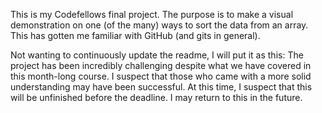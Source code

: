 This is my Codefellows final project.
The purpose is to make a visual demonstration on one (of the many) ways to sort the data from an array.
This has gotten me familiar with GitHub (and gits in general).

Not wanting to continuously update the readme, I will put it as this:
The project has been incredibly challenging despite what we have covered in this month-long course. I suspect that those who came with a more solid understanding may have been successful. At this time, I suspect that this will be unfinished before the deadline.  I may return to this in the future.
